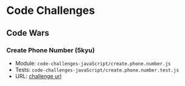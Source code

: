 # Code Challenges
## Code Wars
### Create Phone Number (5kyu)
  * Module: `code-challenges-javaScript/create.phone.number.js`
  * Tests: `code-challenges-javaScript/create.phone.number.test.js`
  * URL: [challenge url](https://www.codewars.com/kata/525f50e3b73515a6db000b83)